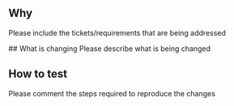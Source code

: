 ## Why
Please include the tickets/requirements that are being addressed

## What is changing
Please describe what is being changed

## How to test
Please comment the steps required to reproduce the changes